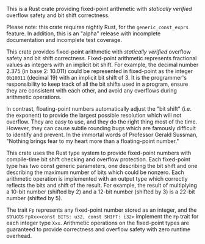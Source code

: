This is a Rust crate providing fixed-point arithmetic with _statically verified_
overflow safety and bit shift correctness.

Please note: this crate requires nightly Rust, for the `generic_const_exprs` feature.
In addition, this is an "alpha" release with incomplete documentation and incomplete
test coverage.

This crate provides fixed-point arithmetic with _statically verified_
overflow safety and bit shift correctness.
Fixed-point arithmetic represents fractional values as integers with
an implicit bit shift.  For example, the decimal number 2.375 (in base 2: 10.011) could
be represented in fixed-point as the integer `0b10011` (decimal 19) with an implicit bit shift of 3.  It is
the programmer's responsibility to keep track of all the bit shifts used in a program,
ensure they are consistent with each other, and avoid any overflows during
arithmetic operations.

In contrast, floating-point numbers automatically adjust the "bit shift" (i.e. the exponent)
to provide the largest possible resolution which will not overflow.
They are easy to use, and they do the right thing most of
the time.  However, they can cause subtle rounding bugs which are famously difficult
to identify and prevent.  In the immortal words of Professor Gerald Sussman,
"Nothing brings fear to my heart more than a floating-point number."

This crate uses the Rust type system to provide fixed-point numbers with compile-time
bit shift checking and overflow protection.  Each fixed-point type has two const generic
parameters, one describing the bit shift and one describing the maximum
number of bits which could be nonzero.  Each arithmetic operation is implemented with
an output type which correctly reflects the bits and shift of the result.  For example,
the result of multiplying a 10-bit number (shifted by 2) and a 12-bit number (shifted by 3)
is a 22-bit number (shifted by 5).

The trait `Fp` represents any fixed-point number stored as an
integer, and the structs `FpXxx<const BITS: u32, const SHIFT: i32>` implement the
`Fp` trait for each integer type `Xxx`.  Arithmetic operations on the fixed-point
types are guaranteed to provide correctness and overflow safety with zero runtime
overhead.
